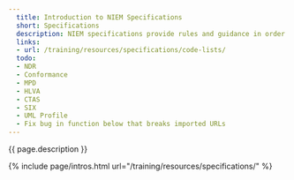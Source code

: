 ```yaml
---
  title: Introduction to NIEM Specifications
  short: Specifications
  description: NIEM specifications provide rules and guidance in order to facilitate consistent and well-defined information exchanges.
  links:
  - url: /training/resources/specifications/code-lists/
  todo:
  - NDR
  - Conformance
  - MPD
  - HLVA
  - CTAS
  - SIX
  - UML Profile
  - Fix bug in function below that breaks imported URLs
---
```


{{ page.description }}

{% include page/intros.html url="/training/resources/specifications/" %}

